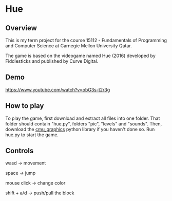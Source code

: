# Hue

## Overview

This is my term project for the course 15112 - Fundamentals of Programming and Computer Science at Carnegie Mellon University Qatar.

The game is based on the videogame named Hue (2016) developed by Fiddlesticks and published by Curve Digital.

## Demo 
https://www.youtube.com/watch?v=obG3s-t2r3g

## How to play

To play the game, first download and extract all files into one folder. That folder should contain "hue.py", folders "pic", "levels" and "sounds". Then, download the [cmu_graphics](https://academy.cs.cmu.edu/desktop) python library if you haven't done so. Run hue.py to start the game.

## Controls

wasd -> movement

space -> jump

mouse click -> change color

shift + a/d -> push/pull the block
